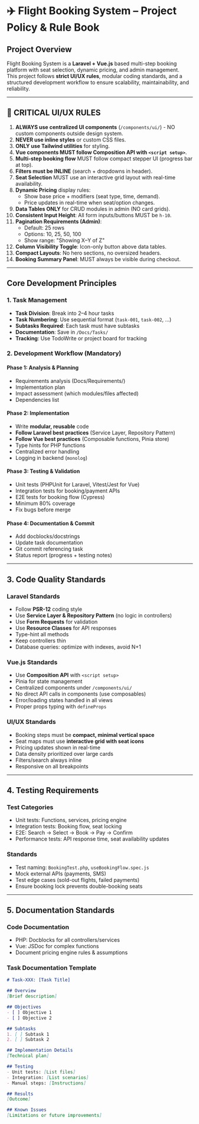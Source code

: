 # ✈️ Flight Booking System – Project Policy & Rule Book

## Project Overview
Flight Booking System is a **Laravel + Vue.js** based multi-step booking platform with seat selection, dynamic pricing, and admin management.  
This project follows **strict UI/UX rules**, modular coding standards, and a structured development workflow to ensure scalability, maintainability, and reliability.

---

## 🚨 CRITICAL UI/UX RULES
1. **ALWAYS use centralized UI components** (`/components/ui/`) - NO custom components outside design system.
2. **NEVER use inline styles** or custom CSS files.
3. **ONLY use Tailwind utilities** for styling.
4. **Vue components MUST follow Composition API with `<script setup>`**.
5. **Multi-step booking flow** MUST follow compact stepper UI (progress bar at top).
6. **Filters must be INLINE** (search + dropdowns in header).
7. **Seat Selection** MUST use an interactive grid layout with real-time availability.
8. **Dynamic Pricing** display rules:
   - Show base price + modifiers (seat type, time, demand).
   - Price updates in real-time when seat/option changes.
9. **Data Tables ONLY** for CRUD modules in admin (NO card grids).
10. **Consistent Input Height**: All form inputs/buttons MUST be `h-10`.
11. **Pagination Requirements (Admin)**:
    - Default: 25 rows
    - Options: 10, 25, 50, 100
    - Show range: "Showing X–Y of Z"
12. **Column Visibility Toggle**: Icon-only button above data tables.
13. **Compact Layouts**: No hero sections, no oversized headers.
14. **Booking Summary Panel**: MUST always be visible during checkout.

---

## Core Development Principles

### 1. Task Management
- **Task Division**: Break into 2–4 hour tasks
- **Task Numbering**: Use sequential format (`task-001`, `task-002`, …)
- **Subtasks Required**: Each task must have subtasks
- **Documentation**: Save in `/Docs/Tasks/`
- **Tracking**: Use TodoWrite or project board for tracking

### 2. Development Workflow (Mandatory)

#### Phase 1: Analysis & Planning
- Requirements analysis (Docs/Requirements/)
- Implementation plan
- Impact assessment (which modules/files affected)
- Dependencies list

#### Phase 2: Implementation
- Write **modular, reusable** code
- **Follow Laravel best practices** (Service Layer, Repository Pattern)
- **Follow Vue best practices** (Composable functions, Pinia store)
- Type hints for PHP functions
- Centralized error handling
- Logging in backend (`monolog`)

#### Phase 3: Testing & Validation
- Unit tests (PHPUnit for Laravel, Vitest/Jest for Vue)
- Integration tests for booking/payment APIs
- E2E tests for booking flow (Cypress)
- Minimum 80% coverage
- Fix bugs before merge

#### Phase 4: Documentation & Commit
- Add docblocks/docstrings
- Update task documentation
- Git commit referencing task
- Status report (progress + testing notes)

---

## 3. Code Quality Standards

### Laravel Standards
- Follow **PSR-12** coding style
- Use **Service Layer & Repository Pattern** (no logic in controllers)
- Use **Form Requests** for validation
- Use **Resource Classes** for API responses
- Type-hint all methods
- Keep controllers thin
- Database queries: optimize with indexes, avoid N+1

### Vue.js Standards
- Use **Composition API** with `<script setup>`
- Pinia for state management
- Centralized components under `/components/ui/`
- No direct API calls in components (use composables)
- Error/loading states handled in all views
- Proper props typing with `defineProps`

### UI/UX Standards
- Booking steps must be **compact, minimal vertical space**
- Seat maps must use **interactive grid with seat icons**
- Pricing updates shown in real-time
- Data density prioritized over large cards
- Filters/search always inline
- Responsive on all breakpoints

---

## 4. Testing Requirements

### Test Categories
- Unit tests: Functions, services, pricing engine
- Integration tests: Booking flow, seat locking
- E2E: Search → Select → Book → Pay → Confirm
- Performance tests: API response time, seat availability updates

### Standards
- Test naming: `BookingTest.php`, `useBookingFlow.spec.js`
- Mock external APIs (payments, SMS)
- Test edge cases (sold-out flights, failed payments)
- Ensure booking lock prevents double-booking seats

---

## 5. Documentation Standards

### Code Documentation
- PHP: Docblocks for all controllers/services
- Vue: JSDoc for complex functions
- Document pricing engine rules & assumptions

### Task Documentation Template
```markdown
# Task-XXX: [Task Title]

## Overview
[Brief description]

## Objectives
- [ ] Objective 1
- [ ] Objective 2

## Subtasks
1. [ ] Subtask 1
2. [ ] Subtask 2

## Implementation Details
[Technical plan]

## Testing
- Unit tests: [List files]
- Integration: [List scenarios]
- Manual steps: [Instructions]

## Results
[Outcome]

## Known Issues
[Limitations or future improvements]
